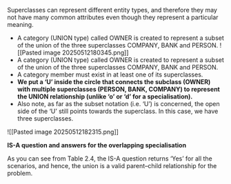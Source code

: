 Superclasses can represent different entity types, and therefore they may not have many common attributes even though they represent a particular meaning.

- A category (UNION type) called OWNER is created to represent a subset of the union of the three superclasses COMPANY, BANK and PERSON.
![[Pasted image 20250512180345.png]]
- A category (UNION type) called OWNER is created to represent a subset of the union of the three superclasses COMPANY, BANK and PERSON.
- A category member must exist in at least one of its superclasses.
- **We put a ‘U’ inside the circle that connects the subclass (OWNER) with multiple superclasses (PERSON, BANK, COMPANY) to represent the UNION relationship (unlike ‘o’ or ‘d’ for a specialisation).**
- Also note, as far as the subset notation (i.e. ‘U’) is concerned, the open side of the ‘U’ still points towards the superclass. In this case, we have three superclasses.





![[Pasted image 20250512182315.png]]


**IS-A question and answers for the overlapping specialisation**

As you can see from Table 2.4, the IS-A question returns ‘Yes’ for all the scenarios, and hence, the union is a valid parent–child relationship for the problem.

